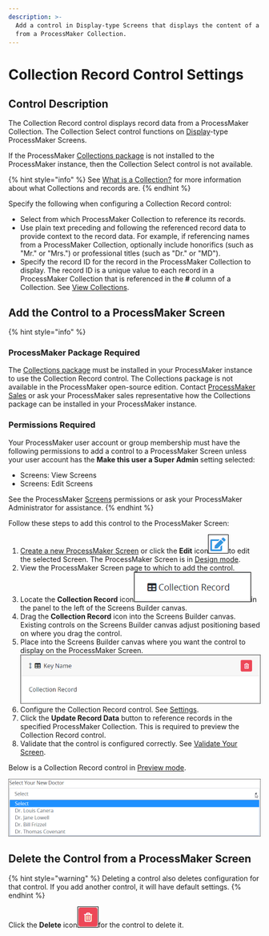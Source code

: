 ```yaml
---
description: >-
  Add a control in Display-type Screens that displays the content of a record
  from a ProcessMaker Collection.
---
```


# Collection Record Control Settings

## Control Description

The Collection Record control displays record data from a ProcessMaker Collection. The Collection Select control functions on [Display](../../types-for-screens.md#display)-type ProcessMaker Screens.

If the ProcessMaker [Collections package](../../../../../package-development-distribution/package-a-connector/collections.md) is not installed to the ProcessMaker instance, then the Collection Select control is not available.

{% hint style="info" %}
See [What is a Collection?](../../../../../collections/what-is-a-collection.md) for more information about what Collections and records are.
{% endhint %}

Specify the following when configuring a Collection Record control:

* Select from which ProcessMaker Collection to reference its records.
* Use plain text preceding and following the referenced record data to provide context to the record data. For example, if referencing names from a ProcessMaker Collection, optionally include honorifics \(such as "Mr." or "Mrs."\) or professional titles \(such as "Dr." or "MD"\).
* Specify the record ID for the record in the ProcessMaker Collection to display. The record ID is a unique value to each record in a ProcessMaker Collection that is referenced in the **\#** column of a Collection. See [View Collections](../../../../../collections/manage-collections/view-collections.md).

## Add the Control to a ProcessMaker Screen

{% hint style="info" %}
### ProcessMaker Package Required

The [Collections package](../../../../../package-development-distribution/package-a-connector/collections.md) must be installed in your ProcessMaker instance to use the Collection Record control. The Collections package is not available in the ProcessMaker open-source edition. Contact [ProcessMaker Sales](mailto:sales@processmaker.com) or ask your ProcessMaker sales representative how the Collections package can be installed in your ProcessMaker instance.

### Permissions Required

Your ProcessMaker user account or group membership must have the following permissions to add a control to a ProcessMaker Screen unless your user account has the **Make this user a Super Admin** setting selected:

* Screens: View Screens
* Screens: Edit Screens

See the ProcessMaker [Screens](../../../../../processmaker-administration/permission-descriptions-for-users-and-groups.md#screens) permissions or ask your ProcessMaker Administrator for assistance.
{% endhint %}

Follow these steps to add this control to the ProcessMaker Screen:

1. [Create a new ProcessMaker Screen](../../../manage-forms/create-a-new-form.md) or click the **Edit** icon![](../../../../../.gitbook/assets/edit-icon.png)to edit the selected Screen. The ProcessMaker Screen is in [Design mode](../../screens-builder-modes.md#editor-mode).
2. View the ProcessMaker Screen page to which to add the control.
3. Locate the **Collection Record** icon![](../../../../../.gitbook/assets/collection-record-control-screens-builder-package-processes.png)in the panel to the left of the Screens Builder canvas.
4. Drag the **Collection Record** icon into the Screens Builder canvas. Existing controls on the Screens Builder canvas adjust positioning based on where you drag the control.
5. Place into the Screens Builder canvas where you want the control to display on the ProcessMaker Screen. ![](../../../../../.gitbook/assets/collection-record-control-placed-screens-builder-package-processes.png) 
6. Configure the Collection Record control. See [Settings](collection-select-control-settings.md#settings).
7. Click the **Update Record Data** button to reference records in the specified ProcessMaker Collection. This is required to preview the Collection Record control.
8. Validate that the control is configured correctly. See [Validate Your Screen](../../validate-your-screen.md#validate-a-processmaker-screen).

Below is a Collection Record control in [Preview mode](../../screens-builder-modes.md#preview-mode).

![Collection Select control in Preview mode](../../../../../.gitbook/assets/collection-select-control-preview-screens-builder-processes.png)

## Delete the Control from a ProcessMaker Screen

{% hint style="warning" %}
Deleting a control also deletes configuration for that control. If you add another control, it will have default settings.
{% endhint %}

Click the **Delete** icon![](../../../../../.gitbook/assets/delete-screen-control-screens-builder-processes.png)for the control to delete it.



